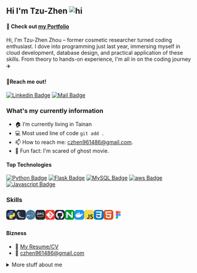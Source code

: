 ## Hi I'm Tzu-Zhen <img src="https://user-images.githubusercontent.com/1303154/88677602-1635ba80-d120-11ea-84d8-d263ba5fc3c0.gif" width="28px" height="28px" alt="hi">


#### 🚀 Check out [my Portfolio](https://drive.google.com/file/d/1DLpoWQwSZWC7WbpHKdrgCqhQKMXesrYO/view?usp=drive_link) 

Hi, I'm Tzu-Zhen Zhou – former cosmetic researcher turned coding enthusiast. I dove into programming just last year, immersing myself in cloud development, database design, and practical application of these skills. From theory to hands-on experience, I'm all in on the coding journey ✈️  

#### 💬Reach me out!

[![Linkedin Badge](https://img.shields.io/badge/-TzuZhen-0e76a8?style=flat&labelColor=0e76a8&logo=linkedin&logoColor=white)](https://www.linkedin.com/in/tzu-chen-chou-ab35b6295/) [![Mail Badge](https://img.shields.io/badge/-TzuZhenZhou-c0392b?style=flat&labelColor=c0392b&logo=gmail&logoColor=white)](mailto:czhen961486@gmail.com)

### What's my currently information

- 🏠 I’m currently living in Tainan
- 💻 Most used line of code `git add .`
- 📫 How to reach me: czhen961486@gmail.com.
- 🍪 Fun fact: I'm scared of ghost movie.

#### Top Technologies

<!-- TODO: Make technologies links takes you to repositories -->

[![Python Badge](https://img.shields.io/badge/-Python-61DBFB?style=for-the-badge&labelColor=black&logo=python&logoColor=61DBFB)](#)  [![Flask Badge](https://img.shields.io/badge/-flask-007acc?style=for-the-badge&labelColor=black&logo=flask&logoColor=007acc)](#) [![MySQL Badge](https://img.shields.io/badge/-mysql-3C873A?style=for-the-badge&labelColor=black&logo=Mysql&logoColor=3C873A)](#)  [![aws Badge](https://img.shields.io/badge/-AWS-e535ab?style=for-the-badge&labelColor=black&logo=AMAZON&logoColor=e535ab)](#) [![Javascript Badge](https://img.shields.io/badge/-Javascript-F0DB4F?style=for-the-badge&labelColor=black&logo=javascript&logoColor=F0DB4F)](#)

### Skills

<img align="left" alt="Python" width="26px" src="https://raw.githubusercontent.com/tandpfun/skill-icons/main/icons/Python-Dark.svg" />

<img align="left" alt="AWS" width="26px" src="https://raw.githubusercontent.com/tandpfun/skill-icons/main/icons/Flask-Dark.svg" />

<img align="left" alt="MySQL" width="26px" src="https://raw.githubusercontent.com/dgpugliese/MySQL-Icon/main/logo-mysql-26353.png" />

<img align="left" alt="AWS" width="26px" src="https://raw.githubusercontent.com/tandpfun/skill-icons/main/icons/AWS-Dark.svg" />

<img align="left" alt="Git" width="26px" src="https://raw.githubusercontent.com/tandpfun/skill-icons/main/icons/Git.svg" />

<img align="left" alt="Github" width="26px" src="https://raw.githubusercontent.com/tandpfun/skill-icons/main/icons/Github-Dark.svg" />

<img align="left" alt="Nginx" width="26px" src="https://raw.githubusercontent.com/tandpfun/skill-icons/main/icons/Nginx.svg" />

<img align="left" alt="JavaScript" width="26px" src="https://raw.githubusercontent.com/tandpfun/skill-icons/main/icons/Docker.svg" />

<img align="left" alt="JavaScript" width="26px" src="https://raw.githubusercontent.com/tandpfun/skill-icons/main/icons/JavaScript.svg" />

<img align="left" alt="CSS" width="26px" src="https://raw.githubusercontent.com/tandpfun/skill-icons/main/icons/CSS.svg" /> 

<img align="left" alt="HTML" width="26px" src="https://raw.githubusercontent.com/tandpfun/skill-icons/main/icons/HTML.svg" />

<img align="left" alt="Node.js" width="26px" src="https://raw.githubusercontent.com/AkhmatovNurbek/icons/main/figma/figma.png" />

<br />
<br />

#### Bizness
- 📎 [My Resume/CV](https://drive.google.com/file/d/1DLpoWQwSZWC7WbpHKdrgCqhQKMXesrYO/view?usp=drive_link)
- 📧 czhen961486@gmail.com

<details>
<summary>
  More stuff about me
</summary>

<br >

I love sharing knowledge and putting tutorials, courses and posts together for helping other developers, and tjat's why CoderOne Youtube Channel exists!

#### What is CoderOne?

CoderOne is a youtube channel for learning Web/Mobile development, coding and design. Including new technologies and frameworks and anything really related to development world.

#### Github Stats

[![EuniceZhou's GitHub stats](https://github-readme-stats.vercel.app/api?username=eunicezhou&hide=contribs&theme=tokyonight)](https://github.com/anuraghazra/github-readme-stats)

#### Currently Work

<!--START_SECTION:waka-->
<!--END_SECTION:waka-->